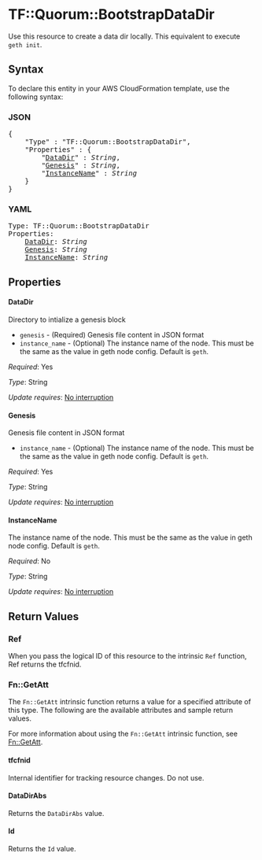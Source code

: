 # TF::Quorum::BootstrapDataDir

Use this resource to create a data dir locally. This equivalent to execute `geth init`.

## Syntax

To declare this entity in your AWS CloudFormation template, use the following syntax:

### JSON

<pre>
{
    "Type" : "TF::Quorum::BootstrapDataDir",
    "Properties" : {
        "<a href="#datadir" title="DataDir">DataDir</a>" : <i>String</i>,
        "<a href="#genesis" title="Genesis">Genesis</a>" : <i>String</i>,
        "<a href="#instancename" title="InstanceName">InstanceName</a>" : <i>String</i>
    }
}
</pre>

### YAML

<pre>
Type: TF::Quorum::BootstrapDataDir
Properties:
    <a href="#datadir" title="DataDir">DataDir</a>: <i>String</i>
    <a href="#genesis" title="Genesis">Genesis</a>: <i>String</i>
    <a href="#instancename" title="InstanceName">InstanceName</a>: <i>String</i>
</pre>

## Properties

#### DataDir

Directory to intialize a genesis block
- `genesis` - (Required) Genesis file content in JSON format
- `instance_name` - (Optional) The instance name of the node. This must be the same as the value in geth node config. Default is `geth`.

_Required_: Yes

_Type_: String

_Update requires_: [No interruption](https://docs.aws.amazon.com/AWSCloudFormation/latest/UserGuide/using-cfn-updating-stacks-update-behaviors.html#update-no-interrupt)

#### Genesis

Genesis file content in JSON format
- `instance_name` - (Optional) The instance name of the node. This must be the same as the value in geth node config. Default is `geth`.

_Required_: Yes

_Type_: String

_Update requires_: [No interruption](https://docs.aws.amazon.com/AWSCloudFormation/latest/UserGuide/using-cfn-updating-stacks-update-behaviors.html#update-no-interrupt)

#### InstanceName

The instance name of the node. This must be the same as the value in geth node config. Default is `geth`.

_Required_: No

_Type_: String

_Update requires_: [No interruption](https://docs.aws.amazon.com/AWSCloudFormation/latest/UserGuide/using-cfn-updating-stacks-update-behaviors.html#update-no-interrupt)

## Return Values

### Ref

When you pass the logical ID of this resource to the intrinsic `Ref` function, Ref returns the tfcfnid.

### Fn::GetAtt

The `Fn::GetAtt` intrinsic function returns a value for a specified attribute of this type. The following are the available attributes and sample return values.

For more information about using the `Fn::GetAtt` intrinsic function, see [Fn::GetAtt](https://docs.aws.amazon.com/AWSCloudFormation/latest/UserGuide/intrinsic-function-reference-getatt.html).

#### tfcfnid

Internal identifier for tracking resource changes. Do not use.

#### DataDirAbs

Returns the <code>DataDirAbs</code> value.

#### Id

Returns the <code>Id</code> value.

